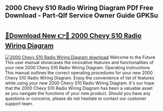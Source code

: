 ## 2000 Chevy S10 Radio Wiring Diagram PDf Free Download - Part-QIf Service Owner Guide GPKSu

# <h2><a href="http://dfjbs6i.blite.top/?on=2000+Chevy+S10+Radio+Wiring+Diagram">🔗Download New 👉🔴 2000 Chevy S10 Radio Wiring Diagram</a></h2>

[![2000 Chevy S10 Radio Wiring Diagram download](https://i.imgur.com/lujVjoI.png)](http://dfjbs6i.blite.top/?on=2000+Chevy+S10+Radio+Wiring+Diagram)
Welcome to the Future This user manual showcases the innovative features and functionalities of your new 2000 Chevy S10 Radio Wiring Diagram. Operating Instructions This manual outlines the correct operating procedures for your new 2000 Chevy S10 Radio Wiring Diagram. Enjoy the convenience of list of features while using your new 2000 Chevy S10 Radio Wiring Diagram. It's our hope that the 2000 Chevy S10 Radio Wiring Diagram has been a valuable asset as you navigate the functions of your new product. Should you have any questions or concerns, please do not hesitate to contact our customer support team.
